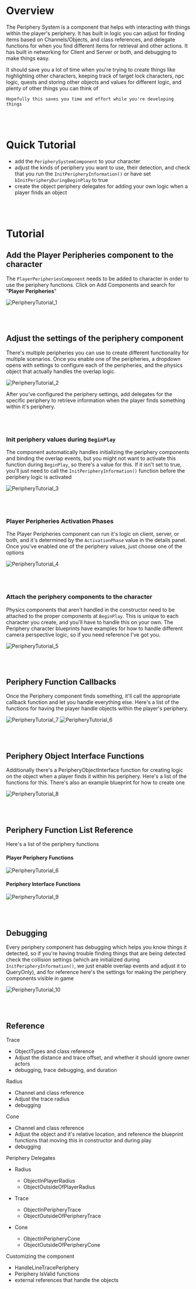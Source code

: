 # Overview
The Periphery System is a component that helps with interacting with things within the player's periphery. It has built in logic you can adjust for finding items based on Channels/Objects, and class references, and delegate functions for when you find different items for retrieval and other actions. It has built in networking for Client and Server or both, and debugging to make things easy. 

It should save you a lot of time when you're trying to create things like highlighting other characters, keeping track of target lock characters, npc logic, quests and storing other objects and values for different logic, and plenty of other things you can think of

`Hopefully this saves you time and effort while you're developing things`




<br><br/>
# Quick Tutorial

  - add the `PeripherySystemComponent` to your character
  - adjust the kinds of periphery you want to use, their detection, and check that you run the `InitPeripheryInformation()` or have set `bInitPeripheryDuringBeginPlay` to true
  - create the object periphery delegates for adding your own logic when a player finds an object




<br><br/>
# Tutorial 

## Add the Player Peripheries component to the character
The `PlayerPeripheriesComponent` needs to be added to character in order to use the periphery functions. Click on Add Components and search for "**Player Peripheries**"

![PeripheryTutorial_1](https://github.com/user-attachments/assets/e4729c5f-d4b9-4c03-aebd-5c61a8388a16)




<br><br/>
## Adjust the settings of the periphery component
There's multiple peripheries you can use to create different functionality for multiple scenarios. Once you enable one of the peripheries, a dropdown opens with settings to configure each of the peripheries, and the physics object that actually handles the overlap logic.

![PeripheryTutorial_2](https://github.com/user-attachments/assets/56d5956e-40c2-43eb-8249-59a925012cb9)

After you've configured the periphery settings, add delegates for the specific periphery to retrieve information when the player finds something within it's periphery.


<br><br/>
### Init periphery values during `BeginPlay`
The component automatically handles initializing the periphery components and binding the overlap events, but you might not want to activate this function during `BeginPlay`, so there's a value for this. If it isn't set to true, you'll just need to call the `InitPeripheryInformation()` function  before the periphery logic is activated

![PeripheryTutorial_3](https://github.com/user-attachments/assets/19dddc34-bf0d-4457-bdd4-3af3db815884)


<br><br/>
### Player Peripheries Activation Phases
The Player Peripheries component can run it's logic on client, server, or both, and it's determined by the `ActivationPhase` value in the details panel. Once you've enabled one of the periphery values, just choose one of the options

![PeripheryTutorial_4](https://github.com/user-attachments/assets/41bd0709-c1cf-46c2-8d76-e940d694cbe6)


<br><br/>
### Attach the periphery components to the character
Physics components that aren't handled in the constructor need to be attached to the proper components at `BeginPlay`. This is unique to each character you create, and you'll have to handle this on your own. The Periphery character blueprints have examples for how to handle different camera perspective logic, so if you need reference I've got you. 

![PeripheryTutorial_5](https://github.com/user-attachments/assets/b01a3a51-e3bf-4efe-9c9c-326f92bad1bc)




<br><br/>
## Periphery Function Callbacks
Once the Periphery component finds something, it'll call the appropriate callback function and let you handle everything else. Here's a list of the functions for having the player handle objects within the player's periphery.

![PeripheryTutorial_7](https://github.com/user-attachments/assets/dd76585f-3f56-44f9-b0be-60c1d4162221)
![PeripheryTutorial_6](https://github.com/user-attachments/assets/8ea01399-7502-4b73-a125-b27c8d23c06a)




<br><br/>
## Periphery Object Interface Functions
Additionally there's a PeripheryObjectInterface function for creating logic on the object when a player finds it within his periphery. Here's a list of the functions for this. There's also an example blueprint for how to create one

![PeripheryTutorial_8](https://github.com/user-attachments/assets/dffea6f6-f879-4da5-8a0b-f129916d97bf)




<br><br/>
## Periphery Function List Reference
Here's a list of the periphery functions

#### Player Periphery Functions
![PeripheryTutorial_6](https://github.com/user-attachments/assets/8ea01399-7502-4b73-a125-b27c8d23c06a)


#### Periphery Interface Functions
![PeripheryTutorial_9](https://github.com/user-attachments/assets/cc78ce1f-6689-47fc-a467-377ef890eabf)




<br><br/>
## Debugging
Every periphery component has debugging which helps you know things it detected, so if you're having trouble finding things that are being detected check the collision settings (which are initialized during `InitPeripheryInformation()`, we just enable overlap events and adjust it to QueryOnly), and for reference here's the settings for making the periphery components visible in game

![PeripheryTutorial_10](https://github.com/user-attachments/assets/6e7b7812-05c8-47a9-a671-accc7a622af2)





<br><br/>
## Reference

Trace
  - ObjectTypes and class reference
  - Adjust the distance and trace offset, and whether it should ignore owner actors
  - debugging, trace debugging, and duration

Radius
  - Channel and class reference
  - Adjust the trace radius
  - debugging

Cone
  - Channel and class reference
  - Adjust the object and it's relative location, and reference the blueprint functions that moving this in constructor and during play
  - debugging




Periphery Delegates
  - Radius
    - ObjectInPlayerRadius
    - ObjectOutsideOfPlayerRadius

  - Trace
    - ObjectInPeripheryTrace
    - ObjectOutsideOfPeripheryTrace

  - Cone 
    - ObjectInPeripheryCone
    - ObjectOutsideOfPeripheryCone




Customizing the component
  - HandleLineTracePeriphery
  - Periphery IsValid functions
  - external references that handle the objects

